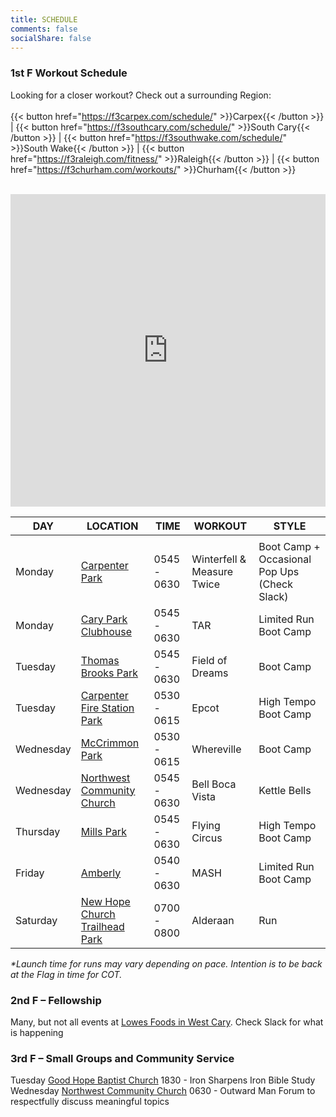 ```yaml
---
title: SCHEDULE
comments: false
socialShare: false
---
```


### <a name="1stf"></a>1st F Workout Schedule

Looking for a closer workout? Check out a surrounding Region:<br/><br/>
{{< button href="https://f3carpex.com/schedule/" >}}Carpex{{< /button >}} |
{{< button href="https://f3southcary.com/schedule/" >}}South Cary{{< /button >}} |
{{< button href="https://f3southwake.com/schedule/" >}}South Wake{{< /button >}} |
{{< button href="https://f3raleigh.com/fitness/" >}}Raleigh{{< /button >}} |
{{< button href="https://f3churham.com/workouts/" >}}Churham{{< /button >}}
<br/><br/>

<iframe src="https://map.f3nation.com/?lat=35.823087&amp;lon=-78.863166&amp;zoom=12"
    style="border:0px #ffffff none;"
    name="f3Maps"
    allow="geolocation"
    scrolling="no"
    frameborder="0"
    marginheight="0px"
    marginwidth="0px"
    height="500px"
    width="100%"
    allowfullscreen=""></iframe>

| DAY       | LOCATION                                                                   | TIME               | WORKOUT              | STYLE                                                                    |
| --------- | -------------------------------------------------------------------------- | ------------------ | -------------------- | ------------------------------------------------------------------------ |
                                                            |
| Monday    | [Carpenter Park](https://goo.gl/maps/bBTownUCbxrYkbXq5)                                | 0545 - 0630        | Winterfell & Measure Twice | Boot Camp + Occasional Pop Ups (Check Slack)                                                               |
| Monday    | [Cary Park Clubhouse](https://goo.gl/maps/2dnqVXDbi6WDcBJk6)                      | 0545 - 0630        | TAR       | Limited Run Boot Camp                                                      |
| Tuesday   | [Thomas Brooks Park](https://goo.gl/maps/rwpS6sp1aFQMwgFq7)                     | 0545 - 0630        | Field of Dreams | Boot Camp                                                                |
| Tuesday   | [Carpenter Fire Station Park](https://maps.app.goo.gl/cRtzFzNsS95BiDHi9)                  | 0530 - 0615        | Epcot  | High Tempo Boot Camp                                                                |                                                                |
| Wednesday | [McCrimmon Park](https://maps.app.goo.gl/LPjh9en8uMiYYggc9)           | 0530 - 0615        | Whereville            | Boot Camp                                                   |                                                                
| Wednesday | [Northwest Community Church](https://goo.gl/maps/xSsSiYDsuPMJQEAFA)           | 0545 - 0630        | Bell Boca Vista           | Kettle Bells                                                   |                                                                |
| Thursday  | [Mills Park](https://goo.gl/maps/APjv2Dh1AxsQSRnR6)    | 0545 - 0630        | Flying Circus          | High Tempo Boot Camp                                                |                                                                
| Friday    | [Amberly](https://goo.gl/maps/nQrfDXzRgyXbzn3g9)                  | 0540 - 0630        | MASH      | Limited Run Boot Camp                                                                |
| Saturday  | [New Hope Church Trailhead Park](https://goo.gl/maps/z1c3S7iXppcPSoFX6)    | 0700 - 0800        | Alderaan         | Run                                                |     

_\*Launch time for runs may vary depending on pace. Intention is to be back at the Flag in time for COT._

### <a name="2ndf"></a>2nd F – Fellowship

Many, but not all events at [Lowes Foods in West Cary](https://goo.gl/maps/Sik2FMyoFZ7sksoM9). Check Slack for what is happening

### <a name="3rdf"></a>3rd F – Small Groups and Community Service

Tuesday  [Good Hope Baptist Church](https://goo.gl/maps/PvaKhGoJXhpNpqdt6)           1830 -       Iron Sharpens Iron        Bible Study       
Wednesday [Northwest Community Church](https://goo.gl/maps/xSsSiYDsuPMJQEAFA)           0630 -       Outward Man         Forum to respectfully discuss meaningful topics